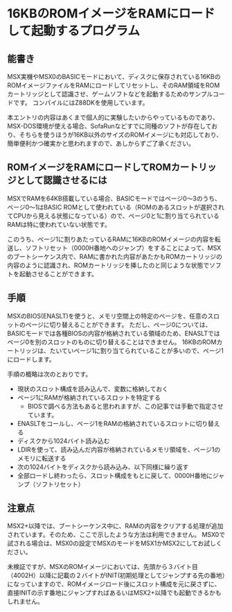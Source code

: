 # 16KBのROMイメージをRAMにロードして起動するプログラム

## 能書き
  
MSX実機やMSX0のBASICモードにおいて、ディスクに保存されている16KBのROMイメージファイルをRAMにロードしてリセットし、そのRAM領域をROMカートリッジとして認識させ、ゲームソフトなどを起動するためのサンプルコードです。
コンパイルにはZ88DKを使用しています。

本エントリの内容はあくまで個人的に実験したいからやっているものであり、MSX-DOS環境が使える場合、SofaRunなどすでに同種のソフトが存在しており、そちらを使うほうが16KB以外のサイズのROMイメージにも対応しており、簡単便利かつ確実かと思われますので、あしからずご了承ください。
  
## ROMイメージをRAMにロードしてROMカートリッジとして認識させるには
  
MSXでRAMを64KB搭載している場合、BASICモードではページ0〜3のうち、ページ0〜1はBASIC ROMとして使われている（ROMのあるスロットが選択されてCPUから見える状態になっている）ので、ページ0と1に割り当てられているRAMは特に使われていない状態です。
  
このうち、ページ1に割りあたっているRAMに16KBのROMイメージの内容を転送し、ソフトリセット（0000H番地へのジャンプ）をすることによって、MSXのブートシーケンス内で、RAMに書かれた内容があたかもROMカートリッジの内容のように認識され、ROMカートリッジを挿したのと同じような状態でソフトを起動させることができます。
  
## 手順
  
MSXのBIOS(ENASLT)を使うと、メモリ空間上の特定のページを、任意のスロットのページに切り替えることができます。
ただし、ページ0については、BASICモードでは各種BIOSの内容が格納されている領域のため、ENASLTではページ0を別のスロットのものに切り替えることはできません。
16KBのROMカートリッジは、たいていページ1に割り当てられていることが多いので、ページ1にロードします。
  
手順の概略は次のとおりです。
  
- 現状のスロット構成を読み込んで、変数に格納しておく
- ページ1にRAMが格納されているスロットを特定する
  - BIOSで調べる方法もあると思われますが、この記事では手動で指定させています。
- ENASLTをコールし、ページ1をRAMの格納されているスロットに切り替える
- ディスクから1024バイト読み込む
- LDIRを使って、読み込んだ内容が格納されているメモリ領域を、ページ1のメモリに転送する
- 次の1024バイトをディスクから読み込み、以下同様に繰り返す
- 全部ロードし終わったら、スロット構成をもとに戻して、0000H番地にジャンプ（ソフトリセット）


## 注意点
  
MSX2+以降では、ブートシーケンス中に、RAMの内容をクリアする処理が追加されています。そのため、ここで示したような方法は利用できません。
MSX0で試される場合は、MSX0の設定でMSXのモードをMSX1かMSX2にしてお試しください。

未検証ですが、MSXのROMイメージにおいては、先頭から３バイト目（4002H）以降に記載の２バイトがINIT(初期処理としてジャンプする先の番地）になっていますので、ROMイメージロード後にスロット構成を元に戻さずに、直接INITの示す番地にジャンプすればあるいはMSX2+以降でも起動できるかもしれません。